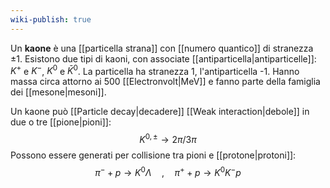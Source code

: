 ```yaml
---
wiki-publish: true
---
```

Un **kaone** è una [[particella strana]] con [[numero quantico]] di stranezza $\pm1$. Esistono due tipi di kaoni, con associate [[antiparticella|antiparticelle]]: $K^{+}$ e $K^{-}$, $K^{0}$ e $\bar{K}^{0}$. La particella ha stranezza 1, l'antiparticella -1. Hanno massa circa attorno ai 500 [[Electronvolt|MeV]] e fanno parte della famiglia dei [[mesone|mesoni]].

Un kaone può [[Particle decay|decadere]] [[Weak interaction|debole]] in due o tre [[pione|pioni]]:
$$K^{0,\pm} \rightarrow 2\pi / 3\pi$$
Possono essere generati per collisione tra pioni e [[protone|protoni]]:
$$\pi^{-} + p \rightarrow K^{0}\Lambda \quad, \quad \pi^{+}+p \rightarrow K^{0}K^{-}p$$
